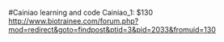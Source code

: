 #Cainiao learning and code
Cainiao_1: $130 http://www.biotrainee.com/forum.php?mod=redirect&goto=findpost&ptid=3&pid=2033&fromuid=130

